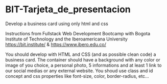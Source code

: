 # BIT-Tarjeta_de_presentacion
Develop a business card using only html  and css

Instructions from Fullstack Web Development Bootcamp with Bogota Institute of Technology and the Iberoamericana University
https://bit.institute/
&
https://www.ibero.edu.co/

You should develop with HTML and CSS (and as possible clean code) a business card. 
The container should have a background with any color or image of you choice, a personal photo, 5 informations and at least 1 link to our social medias or any external website. You shoud use class and id concept and css properties like font-size, color, border-radius, etc...
